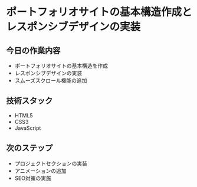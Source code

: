 # ポートフォリオサイトの基本構造作成とレスポンシブデザインの実装

## 今日の作業内容
- ポートフォリオサイトの基本構造を作成
- レスポンシブデザインの実装
- スムーズスクロール機能の追加

## 技術スタック
- HTML5
- CSS3
- JavaScript

## 次のステップ
- プロジェクトセクションの実装
- アニメーションの追加
- SEO対策の実施 
